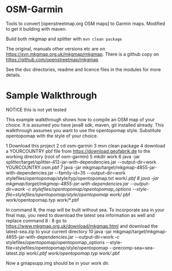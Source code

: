 OSM-Garmin
=====

Tools to convert [openstreetmap.org OSM maps] to Garmin maps. Modified to get it building with maven.

Build both mkgmap and splitter with ```mvn clean package```

The original, manuals other versions etc are on 
 https://svn.mkgmap.org.uk/mkgmap/mkgmap. There is a github copy on https://github.com/openstreetmap/mkgmap


See the doc directories, readme and licence files in the modules for more details.

Sample Walkthrough
===============
NOTICE this is not yet tested

This example walkthrough shows how to compile an OSM map of your choice.
It is assumed you have java8 sdk, maven, git installed already.
This walkthrough assumes you want to use the opentopomap style.
Substitute opentopomap with the style of your choice.

1 Download this project
2 cd osm-garmin
3 mvn clean package
4 download a YOURCOUNTRY pbf file from https://download.geofabrik.de to the working directory (root of osm-garmin)
5 mkdir work
6 java -jar splitter/target/splitter-412-jar-with-dependencies.jar  --output-dir=work YOURCOUNTRY.osm.pbf 
7 java -jar mkgmap/target/mkgmap-4855-jar-with-dependencies.jar --family-id=35 --output-dir=work stylefiles/opentopomap/style/typ/opentopomap.txt work/*.pbf
8 java -jar mkgmap/target/mkgmap-4855-jar-with-dependencies.jar --output-dir=work -c stylefiles/opentopomap/opentopomap_options  --style-file=stylefiles/opentopomap/style/opentopomap work/*.pbf work/opentopomap.typ work/*.pbf

In  command 8, the map will be built without sea. To incorporate sea in your final map,
you need to download the latest sea information as well and replace command 8 :
8  go to https://www.mkgmap.org.uk/download/mkgmap.html and download the latest-sea.zip to your current directory
10 java -jar mkgmap/target/mkgmap-4855-jar-with-dependencies.jar --output-dir=work -c stylefiles/opentopomap/opentopomap_options  --style-file=stylefiles/opentopomap/style/opentopomap --precomp-sea=sea-latest.zip  work/*.pbf work/opentopomap.typ work/*.pbf

 

Now a gmapsupp.img should be in your work dir. 